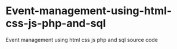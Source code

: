 # Event-management-using-html-css-js-php-and-sql
Event management using html css js php and sql source code
